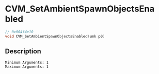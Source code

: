 # CVM_SetAmbientSpawnObjectsEnabled
```c
// 0x004f4e10
void CVM_SetAmbientSpawnObjectsEnabled(unk p0)
```
## Description
```
Minimum Arguments: 1
Maximum Arguments: 1
```

